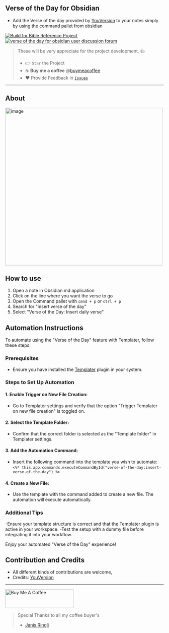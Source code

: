 ## Verse of the Day for Obsidian

-   Add the Verse of the day provided by [YouVersion](https://www.bible.com) to your notes simply by using the command pallet from obsidian

[![Build for Bible Reference Project](https://github.com/tim-hub/obsidian-bible-reference/actions/workflows/build.yml/badge.svg)](https://github.com/janisringli/verse-of-the-day-for-obsidian/actions/workflows/build.yml)
[![verse of the day for obsidian user discussion forum](https://img.shields.io/badge/Issues-green)](https://github.com/janisringli/verse-of-the-day-for-obsidian/issues)

> These will be very appreciate for the project development. 👍
>
> -   👉 `Star` the Project
> -   ☕️ **Buy me a coffee** @[buymeacoffee](https://buymeacoffee.com/janisringli)
> -   ❤️ Provide Feedback in [`Issues`](https://github.com/janisringli/verse-of-the-day-for-obsidian/issues)

---

## About
<img width="500" alt="image" src="https://github.com/janisringli/verse-of-the-day-for-obsidian/assets/80834609/371cb0a6-fa8b-4235-8dab-233f0aa041f6">


## How to use

1. Open a note in Obsidian.md application
2. Click on the line where you want the verse to go
3. Open the Command pallet with `cmnd + p` or `ctrl + p`
4. Search for "insert verse of the day"
5. Select "Verse of the Day: Insert daily verse"


## Automation Instructions 
To automate using the "Verse of the Day" feature with Templater, follow these steps:
### Prerequisites
- Ensure you have installed the [Templater](https://github.com/SilentVoid13/Templater|) plugin in your system.

### Steps to Set Up Automation
#### 1. Enable Trigger on New File Creation:
- Go to Templater settings and verify that the option "Trigger Templater on new file creation" is toggled on.

#### 2. Select the Template Folder:
- Confirm that the correct folder is selected as the "Template folder" in Templater settings.

#### 3. Add the Automation Command:
- Insert the following command into the template you wish to automate:
 ```<%* this.app.commands.executeCommandById("verse-of-the-day:insert-verse-of-the-day") %>```

#### 4. Create a New File:
- Use the template with the command added to create a new file. The automation will execute automatically.

### Additional Tips
-Ensure your template structure is correct and that the Templater plugin is active in your workspace.
-Test the setup with a dummy file before integrating it into your workflow.

Enjoy your automated "Verse of the Day" experience!


## Contribution and Credits

-   All different kinds of contributions are welcome,
-   Credits: [YouVersion](https://bible.com)

---

<a href="https://www.buymeacoffee.com/janisringli" target="_blank"><img src="https://cdn.buymeacoffee.com/buttons/v2/default-blue.png" alt="Buy Me A Coffee" style="height: 60px !important;width: 217px !important;" ></a>

> Special Thanks to all my coffee buyer's
>
> -   [Janis Ringli](https://github.com/janisringli)
